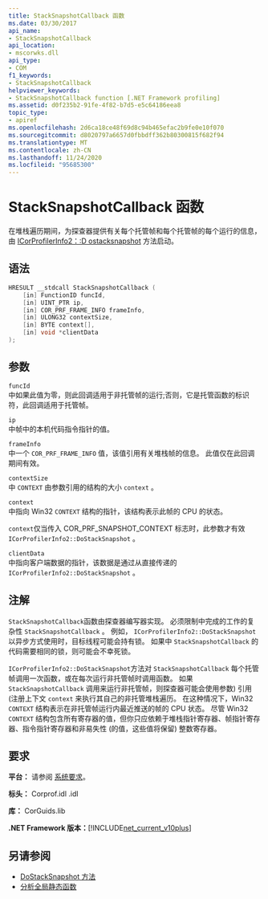 ```yaml
---
title: StackSnapshotCallback 函数
ms.date: 03/30/2017
api_name:
- StackSnapshotCallback
api_location:
- mscorwks.dll
api_type:
- COM
f1_keywords:
- StackSnapshotCallback
helpviewer_keywords:
- StackSnapshotCallback function [.NET Framework profiling]
ms.assetid: d0f235b2-91fe-4f82-b7d5-e5c64186eea8
topic_type:
- apiref
ms.openlocfilehash: 2d6ca18ce48f69d8c94b465efac2b9fe0e10f070
ms.sourcegitcommit: d8020797a6657d0fbbdff362b80300815f682f94
ms.translationtype: MT
ms.contentlocale: zh-CN
ms.lasthandoff: 11/24/2020
ms.locfileid: "95685300"
---
```

# <a name="stacksnapshotcallback-function"></a>StackSnapshotCallback 函数

在堆栈遍历期间，为探查器提供有关每个托管帧和每个托管帧的每个运行的信息，由 [ICorProfilerInfo2：:D ostacksnapshot](icorprofilerinfo2-dostacksnapshot-method.md) 方法启动。  
  
## <a name="syntax"></a>语法  
  
```cpp  
HRESULT __stdcall StackSnapshotCallback (  
    [in] FunctionID funcId,  
    [in] UINT_PTR ip,  
    [in] COR_PRF_FRAME_INFO frameInfo,  
    [in] ULONG32 contextSize,  
    [in] BYTE context[],  
    [in] void *clientData  
);  
```  
  
## <a name="parameters"></a>参数  

 `funcId`  
 中如果此值为零，则此回调适用于非托管帧的运行;否则，它是托管函数的标识符，此回调适用于托管帧。  
  
 `ip`  
 中帧中的本机代码指令指针的值。  
  
 `frameInfo`  
 中一个 `COR_PRF_FRAME_INFO` 值，该值引用有关堆栈帧的信息。 此值仅在此回调期间有效。  
  
 `contextSize`  
 中 `CONTEXT` 由参数引用的结构的大小 `context` 。  
  
 `context`  
 中指向 Win32 `CONTEXT` 结构的指针，该结构表示此帧的 CPU 的状态。  
  
 `context`仅当传入 COR_PRF_SNAPSHOT_CONTEXT 标志时，此参数才有效 `ICorProfilerInfo2::DoStackSnapshot` 。  
  
 `clientData`  
 中指向客户端数据的指针，该数据是通过从直接传递的 `ICorProfilerInfo2::DoStackSnapshot` 。  
  
## <a name="remarks"></a>注解  

 `StackSnapshotCallback`函数由探查器编写器实现。 必须限制中完成的工作的复杂性 `StackSnapshotCallback` 。 例如， `ICorProfilerInfo2::DoStackSnapshot` 以异步方式使用时，目标线程可能会持有锁。 如果中 `StackSnapshotCallback` 的代码需要相同的锁，则可能会不幸死锁。  
  
 `ICorProfilerInfo2::DoStackSnapshot`方法对 `StackSnapshotCallback` 每个托管帧调用一次函数，或在每次运行非托管帧时调用函数。 如果 `StackSnapshotCallback` 调用来运行非托管帧，则探查器可能会使用参数) 引用 (注册上下文 `context` 来执行其自己的非托管堆栈遍历。 在这种情况下，Win32 `CONTEXT` 结构表示在非托管帧运行内最近推送的帧的 CPU 状态。 尽管 Win32 `CONTEXT` 结构包含所有寄存器的值，但你只应依赖于堆栈指针寄存器、帧指针寄存器、指令指针寄存器和非易失性 (的值，这些值将保留) 整数寄存器。  
  
## <a name="requirements"></a>要求  

 **平台：** 请参阅 [系统要求](../../get-started/system-requirements.md)。  
  
 **标头：** Corprof.idl .idl  
  
 **库：** CorGuids.lib  
  
 **.NET Framework 版本：**[!INCLUDE[net_current_v10plus](../../../../includes/net-current-v10plus-md.md)]  
  
## <a name="see-also"></a>另请参阅

- [DoStackSnapshot 方法](icorprofilerinfo2-dostacksnapshot-method.md)
- [分析全局静态函数](profiling-global-static-functions.md)
